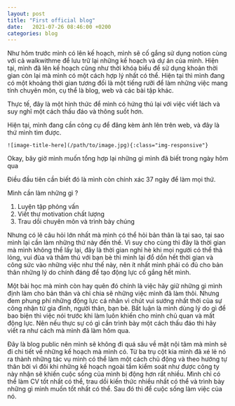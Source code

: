 ```yaml
---
layout: post
title: "First official blog"
date:   2021-07-26 08:46:00 +0200
categories: blog
---
```

Như hôm trước mình có lên kế hoạch, mình sẽ cố gắng sử dụng notion cùng với cả walkwithme để lưu trữ lại những kế hoạch và dự án của mình. Hiện tại, mình đã lên kế hoạch cũng như thời khóa biểu để sử dụng khoản thời gian còn lại mà mình có một cách hợp lý nhất có thể. Hiện tại thì mình đang có một khoảng thời gian tương đối là một tiếng rưỡi để làm những việc mang tính chuyên môn, cụ thể là blog, web và các bài tập khác.

Thực tế, đây là một hình thức để mình có hứng thú lại với việc viết lách và suy nghĩ một cách thấu đáo và thông suốt hơn.

Hiện tại, mình đang cần công cụ để đăng kèm ảnh lên trên web, và đây là thứ mình tìm được.

`![image-title-here](/path/to/image.jpg){:class="img-responsive"}`

Okay, bây giờ mình muốn tổng hợp lại những gì mình đã biết trong ngày hôm qua

Điều đầu tiên cần biết đó là mình còn chính xác 37 ngày để làm mọi thứ.

Mình cần làm những gì ?

1. Luyện tập phỏng vấn
2. Viết thư motivation chất lượng
3. Trau dồi chuyên môn và trình bày chúng

Nhưng có lẽ câu hỏi lớn nhất mà mình có thể hỏi bản thân là tại sao, tại sao mình lại cần làm những thứ này đến thế. Vì suy cho cùng thì đây là thời gian mà mình không thể lấy lại, đây là thời gian nghỉ hè khi mọi người có thể thả lỏng, vui đùa và thăm thú với bạn bè thì mình lại đổ dồn hết thời gian và công sức vào những việc như thế này, nên ít nhất mình phải có đủ cho bản thân những lý do chính đáng để tạo động lực cố gắng hết mình.

Một bài học mà mình còn hay quên đó chính là việc hãy giữ những gì mình định làm cho bản thân và chỉ chia sẽ những việc mình đã làm thôi. Nhưng đem phung phí những động lực cá nhân vì chút vui  sướng nhất thời của sự công nhận từ gia đình, người thân, bạn bè. Bất luận là mình dùng lý do gì để bao biện thì việc nói trước khi làm luôn khiến cho mình chủ quan và mất động lực. Nên nếu thực sự có gì cần trình bày một cách thấu đáo thì hãy viết ra như cách mà mình đã làm hôm qua.

Đây là blog public nên mình sẽ không đi quá sâu về mặt nội tâm mà mình sẽ đi chi tiết về những kế hoạch mà mình có. Từ ba trụ cột kia mình đã xé lẻ nó ra thành những tác vụ mình có thể làm một cách chủ động và theo hướng tự thân bởi vì đôi khi những kế hoạch ngoài tầm kiểm soát như được công ty này nhận sẽ khiến cuộc sống của mình bị động hơn rất nhiều. Mình chỉ có thể làm CV tốt nhất có thể, trau dồi kiến thức nhiều nhất có thể và trình bày những gì mình muốn tốt nhất có thể. Sau đó thì để cuộc sống làm việc của nó.

[jekyll-docs]: https://jekyllrb.com/docs/home
[jekyll-gh]:   https://github.com/jekyll/jekyll
[jekyll-talk]: https://talk.jekyllrb.com/
